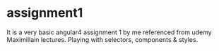 # assignment1
 It is a very basic angular4 assignment 1 by me referenced from udemy Maximillain lectures. Playing with selectors, components &amp; styles.
